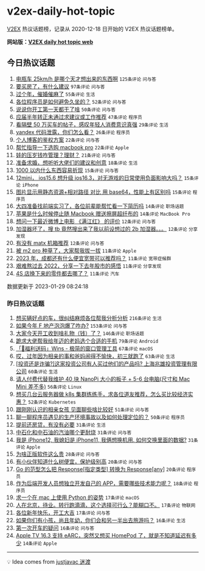 # v2ex-daily-hot-topic

[V2EX](https://www.v2ex.com/) 热议话题榜，记录从 2020-12-18 日开始的 V2EX 热议话题榜单。

**网站版：[V2EX daily hot topic web](https://boojack.github.io/v2ex-daily-hot-topic-web/)**

## 今日热议话题

<!-- TODAY BEGIN -->

1. [电瓶车 25km/h 是哪个天才想出来的东西啊](https://www.v2ex.com/t/911211) `125条评论` `问与答`
1. [要买房了，有什么建议](https://www.v2ex.com/t/911245) `97条评论` `问与答`
1. [过个年，催婚催麻了](https://www.v2ex.com/t/911236) `55条评论` `生活`
1. [各位程序员是如何避免久坐的？](https://www.v2ex.com/t/911206) `52条评论` `问与答`
1. [说说你开工第一天都干了啥](https://www.v2ex.com/t/911231) `50条评论` `问与答`
1. [应届半年转正未通过求建议或工作推荐](https://www.v2ex.com/t/911300) `47条评论` `程序员`
1. [看隔壁 50 万买车的帖子，感叹年轻人消费意识真强](https://www.v2ex.com/t/911356) `29条评论` `生活`
1. [yandex 代码泄露，你们怎么看？](https://www.v2ex.com/t/911213) `26条评论` `程序员`
1. [个人博客的鉴权方案](https://www.v2ex.com/t/911271) `22条评论` `问与答`
1. [帮忙指导一下选购 macbook pro](https://www.v2ex.com/t/911209) `22条评论` `Apple`
1. [娃的压岁钱咋管理？理财？](https://www.v2ex.com/t/911247) `21条评论` `问与答`
1. [准备求婚，想听听大佬们的建议和创意](https://www.v2ex.com/t/911307) `18条评论` `生活`
1. [1000 以内什么东西容易折现](https://www.v2ex.com/t/911331) `15条评论` `问与答`
1. [12mini， ios15.6 想升级 ios16.3，对无游戏的日常使用负面影响大吗？](https://www.v2ex.com/t/911279) `15条评论` `iPhone`
1. [图片显示用静态资源+相对路径 对比 用 base64，性能上有区别吗](https://www.v2ex.com/t/911260) `15条评论` `程序员`
1. [大四准备找前端实习了，各位前辈能帮忙看一下简历吗](https://www.v2ex.com/t/911318) `14条评论` `职场话题`
1. [苹果是什么时候停止随 Macbook 赠送擦屏超纤布的](https://www.v2ex.com/t/911270) `14条评论` `MacBook Pro`
1. [想问一下最近微博上电影 《满江红》 的评价](https://www.v2ex.com/t/911322) `12条评论` `问与答`
1. [加湿器坏了，搜 tb 竟然搜出来了我以前设想过的 2b 加湿器。。。](https://www.v2ex.com/t/911286) `12条评论` `分享发现`
1. [有没有 matx 机箱推荐](https://www.v2ex.com/t/911227) `12条评论` `问与答`
1. [被 m2 pro 种草了，大家帮我拔一拔](https://www.v2ex.com/t/911357) `11条评论` `Apple`
1. [2023 年，成都还有什么便宜宽带可以推荐吗？](https://www.v2ex.com/t/911301) `11条评论` `宽带症候群`
1. [艰难熬过去 2022，分享一下去年股市的感悟](https://www.v2ex.com/t/911256) `11条评论` `分享发现`
1. [4S 店换下来的零件都去哪了？](https://www.v2ex.com/t/911233) `11条评论` `汽车`

数据更新于 2023-01-29 08:24:18

<!-- TODAY END -->

### 昨日热议话题

<!-- YESTERDAY BEGIN -->

1. [想买辆好点的车，很纠结麻烦各位帮我分析分析](https://www.v2ex.com/t/911001) `216条评论` `生活`
1. [如果今年 F 地产泡泡爆了咋办?](https://www.v2ex.com/t/911022) `153条评论` `问与答`
1. [大家今天开工收到啥礼物（钱）了？](https://www.v2ex.com/t/910951) `146条评论` `职场话题`
1. [跪求大佬帮我给年迈的老妈选个合适的手机](https://www.v2ex.com/t/911088) `79条评论` `Android`
1. [「🎉福利送码」Wins - 极简的窗口管理工具](https://www.v2ex.com/t/911060) `67条评论` `macOS`
1. [哎，过年因为相亲的事和爸妈闹得不愉快，初三就跑了](https://www.v2ex.com/t/910993) `63条评论` `生活`
1. [[投资还是诈骗?]这家投资公司有人买过他们的产品吗? 上海兆雄投资管理有限公司](https://www.v2ex.com/t/910959) `60条评论` `生活`
1. [请人付费代替我维护 40 块 NanoPi 大小的板子 + 5-6 台电脑(尺寸和 Mac Mini 差不多)](https://www.v2ex.com/t/910966) `56条评论` `Linux`
1. [想买几台云服务器做 k8s 集群练练手，求各位道友推荐，怎么买比较经济实惠？](https://www.v2ex.com/t/911017) `52条评论` `Kubernetes`
1. [跟刚刚认识的相亲女孩 见面聊些啥比较好](https://www.v2ex.com/t/911107) `51条评论` `问与答`
1. [聊一聊程序员遇见的生产环境事故以及如何处理定位的？](https://www.v2ex.com/t/911105) `50条评论` `程序员`
1. [提前还房贷，有没有必要](https://www.v2ex.com/t/911059) `31条评论` `生活`
1. [中石化和中石油的汽油哪个更耐烧](https://www.v2ex.com/t/910955) `31条评论` `问与答`
1. [我是 iPhone12, 我媳妇是 iPhone11, 我俩想换机用. 如何交换里面的数据?](https://www.v2ex.com/t/910956) `31条评论` `Apple`
1. [为啥正版软件这么贵](https://www.v2ex.com/t/911182) `28条评论` `问与答`
1. [有小伙伴知道什么树便宜，保护级别高](https://www.v2ex.com/t/911176) `20条评论` `问与答`
1. [Go 的范型怎么把 Response[指定类型] 转换为 Response[any]](https://www.v2ex.com/t/910999) `20条评论` `程序员`
1. [作为后端开发人员想独立开发自己的 APP，需要哪些技术能力呢？](https://www.v2ex.com/t/911127) `18条评论` `程序员`
1. [求一个在 mac 上使用 Python 的姿势](https://www.v2ex.com/t/911097) `17条评论` `macOS`
1. [人在北京，待业。转行跑滴滴，这个选择可行么？能糊口不。](https://www.v2ex.com/t/911045) `17条评论` `物联网`
1. [各位新年快乐，开工大吉](https://www.v2ex.com/t/910948) `17条评论` `问与答`
1. [如果你们有小孩，尚且年幼，你们会和另一半出去旅游吗？](https://www.v2ex.com/t/911057) `16条评论` `生活`
1. [第一次开车的疑问](https://www.v2ex.com/t/910994) `16条评论` `问与答`
1. [Apple TV 16.3 支持 eARC，突然又想买 HomePod 了，就是不知道延迟有多少](https://www.v2ex.com/t/911050) `14条评论` `Apple`

<!-- YESTERDAY END -->

---

💡 Idea comes from [justjavac 迷渡](https://github.com/justjavac/)
